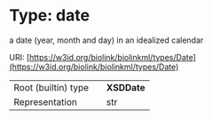 
# Type: date


a date (year, month and day) in an idealized calendar

URI: [https://w3id.org/biolink/biolinkml/types/Date](https://w3id.org/biolink/biolinkml/types/Date)

|  |  |  |
| --- | --- | --- |
| Root (builtin) type | | **XSDDate** |
| Representation | | str |
